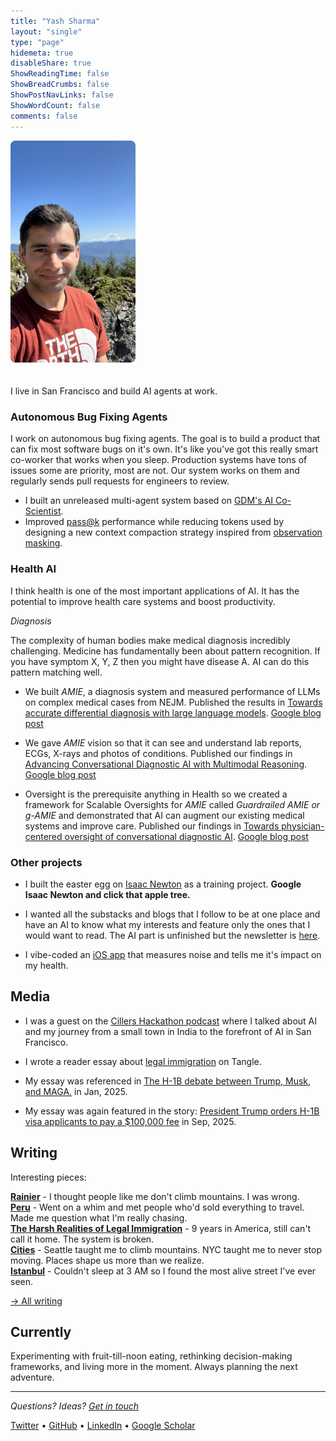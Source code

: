 ```yaml
---
title: "Yash Sharma"
layout: "single"
type: "page"
hidemeta: true
disableShare: true
ShowReadingTime: false
ShowBreadCrumbs: false
ShowPostNavLinks: false
ShowWordCount: false
comments: false
---
```


<img src="about/photo.jpeg" alt="Yash Sharma" width="200" style="border-radius: 8px; margin-bottom: 20px;">

I live in San Francisco and build AI agents at work.

### Autonomous Bug Fixing Agents

I work on autonomous bug fixing agents. The goal is to build a product that can fix most software bugs on it's own. It's like you've got this really smart co-worker that works when you sleep. Production systems have tons of issues some are priority, most are not. Our system works on them and regularly sends pull requests for engineers to review.

* I built an unreleased multi-agent system based on [GDM's AI Co-Scientist](https://research.google/blog/accelerating-scientific-breakthroughs-with-an-ai-co-scientist/).
* Improved [pass@k](https://arxiv.org/pdf/2107.03374) performance while reducing tokens used by designing a new context compaction strategy inspired from [observation masking](https://arxiv.org/pdf/2508.21433).

### Health AI

I think health is one of the most important applications of AI. It has the potential to improve health care systems and boost productivity.

*Diagnosis*

The complexity of human bodies make medical diagnosis incredibly challenging. Medicine has fundamentally been about pattern recognition. If you have symptom X, Y, Z then you might have disease A. AI can do this pattern matching well. 

* We built *AMIE*, a diagnosis system and measured performance of LLMs on complex medical cases from NEJM. Published the results in [Towards accurate differential diagnosis with large language models](https://www.nature.com/articles/s41586-025-08869-4). [Google blog post](https://research.google/blog/amie-a-research-ai-system-for-diagnostic-medical-reasoning-and-conversations/)

* We gave *AMIE* vision so that it can see and understand lab reports, ECGs, X-rays and photos of conditions. Published our findings in [Advancing Conversational Diagnostic AI with Multimodal Reasoning](https://arxiv.org/abs/2505.04653). [Google blog post](https://research.google/blog/amie-gains-vision-a-research-ai-agent-for-multi-modal-diagnostic-dialogue/)

* Oversight is the prerequisite anything in Health so we created a framework for Scalable Oversights for *AMIE* called *Guardrailed AMIE or g-AMIE* and demonstrated that AI can augment our existing medical systems and improve care. Published our findings in [Towards physician-centered oversight of conversational diagnostic AI](https://arxiv.org/abs/2507.15743). [Google blog post](https://research.google/blog/enabling-physician-centered-oversight-for-amie/)


### Other projects

* I built the easter egg on [Isaac Newton](https://www.google.com/search?hl=en&q=Isaac%20newton) as a training project. **Google Isaac Newton and click that apple tree.**  

* I wanted all the substacks and blogs that I follow to be at one place and have an AI to know what my interests and feature only the ones that I would want to read. The AI part is unfinished but the newsletter is [here](https://yasharma.com/posts/).  

* I vibe-coded an [iOS app](https://github.com/yashrmaa/noisemeter) that measures noise and tells me it's impact on my health.


## Media

* I was a guest on the [Cillers Hackathon podcast](https://open.spotify.com/episode/1BJHEsJ04xMgAPliO8awSa?si=6ddfa595649449bb) where I talked about AI and my journey from a small town in India to the forefront of AI in San Francisco.

* I wrote a reader essay about [legal immigration](https://www.readtangle.com/otherposts/the-harsh-realities-of-legal-immigration/) on Tangle.

* My essay was referenced in [The H-1B debate between Trump, Musk, and MAGA.](https://www.readtangle.com/h1b-debate-musk-trump-immigration/) in Jan, 2025.

* My essay was again featured in the story: [President Trump orders H-1B visa applicants to pay a $100,000 fee](https://www.readtangle.com/president-trump-orders-h1b-visa-applicants-to-pay-a-100-000-fee/) in Sep, 2025.


## Writing

Interesting pieces:

**[Rainier](/posts/rainier/)** - I thought people like me don't climb mountains. I was wrong.  
**[Peru](/posts/peru/)** - Went on a whim and met people who'd sold everything to travel. Made me question what I'm really chasing.  
**[The Harsh Realities of Legal Immigration](/posts/the-harsh-realities-of-legal-immigration/)** - 9 years in America, still can't call it home. The system is broken.  
**[Cities](/posts/cities/)**  - Seattle taught me to climb mountains. NYC taught me to never stop moving. Places shape us more than we realize.  
**[Istanbul](/posts/istanbul/)** - Couldn't sleep at 3 AM so I found the most alive street I've ever seen.  

[→ All writing](/posts/)


## Currently

Experimenting with fruit-till-noon eating, rethinking decision-making frameworks, and living more in the moment. Always planning the next adventure.

---

*Questions? Ideas? [Get in touch](mailto:yash@yasharma.com)*

[Twitter](https://twitter.com/yasharmaa) • [GitHub](https://github.com/yashrmaa) • [LinkedIn](https://linkedin.com/in/yasharmaa) • [Google Scholar](https://scholar.google.com/citations?user=RCYDJ_wAAAAJ&hl=en)